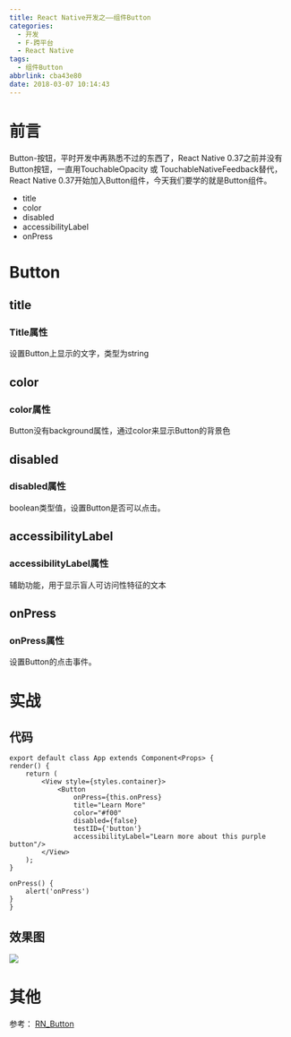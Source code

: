 ```yaml
---
title: React Native开发之——组件Button
categories:
  - 开发
  - F-跨平台
  - React Native
tags:
  - 组件Button
abbrlink: cba43e80
date: 2018-03-07 10:14:43
---
```

# 前言 
Button-按钮，平时开发中再熟悉不过的东西了，React Native 0.37之前并没有Button按钮，一直用TouchableOpacity 或 TouchableNativeFeedback替代，React Native 0.37开始加入Button组件，今天我们要学的就是Button组件。

- title
- color
- disabled
- accessibilityLabel
- onPress

<!--more-->

# Button

## title
### Title属性
设置Button上显示的文字，类型为string
## color
### color属性
Button没有background属性，通过color来显示Button的背景色
## disabled
### disabled属性
boolean类型值，设置Button是否可以点击。
## accessibilityLabel
### accessibilityLabel属性
辅助功能，用于显示盲人可访问性特征的文本
## onPress
### onPress属性
设置Button的点击事件。
# 实战
## 代码 

	export default class App extends Component<Props> {
    render() {
        return (
            <View style={styles.container}>
                <Button
                    onPress={this.onPress}
                    title="Learn More"
                    color="#f00"
                    disabled={false}
                    testID={'button'}
                    accessibilityLabel="Learn more about this purple button"/>
            </View>
        );
    }

    onPress() {
        alert('onPress')
    }
	}

## 效果图 
![][1]
# 其他
参考： [RN_Button][2]


[1]: https://cdn.jsdelivr.net/gh/PGzxc/CDN@master/blog-image/rn-button-look.gif
[2]: https://github.com/PGzxc/RN_Button